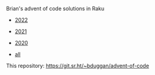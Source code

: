 Brian's advent of code solutions in Raku

* [2022](https://git.sr.ht/~bduggan/advent-of-code/tree/master/item/2022)

* [2021](https://git.sr.ht/~bduggan/advent-of-code/tree/master/item/2021)

* [2020](https://git.sr.ht/~bduggan/advent-of-code/tree/master/item/2020)

* [all](https://git.sr.ht/~bduggan/advent-of-code/tree/master/)

This repository: https://git.sr.ht/~bduggan/advent-of-code


